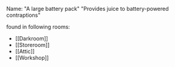 Name: "A large battery pack"
"Provides juice to battery-powered contraptions"

found in following rooms:
- [[Darkroom]]
- [[Storeroom]]
- [[Attic]]
- [[Workshop]]